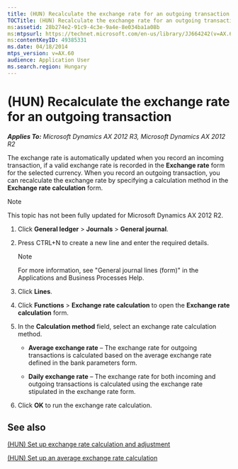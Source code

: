 ```yaml
---
title: (HUN) Recalculate the exchange rate for an outgoing transaction
TOCTitle: (HUN) Recalculate the exchange rate for an outgoing transaction
ms:assetid: 28b274e2-91c9-4c3e-9a4e-8e034ba1a08b
ms:mtpsurl: https://technet.microsoft.com/en-us/library/JJ664242(v=AX.60)
ms:contentKeyID: 49385331
ms.date: 04/18/2014
mtps_version: v=AX.60
audience: Application User
ms.search.region: Hungary
---
```


# (HUN) Recalculate the exchange rate for an outgoing transaction 


_**Applies To:** Microsoft Dynamics AX 2012 R3, Microsoft Dynamics AX 2012 R2_

The exchange rate is automatically updated when you record an incoming transaction, if a valid exchange rate is recorded in the **Exchange rate** form for the selected currency. When you record an outgoing transaction, you can recalculate the exchange rate by specifying a calculation method in the **Exchange rate calculation** form.


> [!NOTE]
> <P>This topic has not been fully updated for Microsoft Dynamics AX 2012 R2.</P>



1.  Click **General ledger** \> **Journals** \> **General journal**.

2.  Press CTRL+N to create a new line and enter the required details.
    

    > [!NOTE]
    > <P>For more information, see "General journal lines (form)" in the Applications and Business Processes Help.</P>



3.  Click **Lines**.

4.  Click **Functions** \> **Exchange rate calculation** to open the **Exchange rate calculation** form.

5.  In the **Calculation method** field, select an exchange rate calculation method.
    
      - **Average exchange rate** – The exchange rate for outgoing transactions is calculated based on the average exchange rate defined in the bank parameters form.
    
      - **Daily exchange rate** – The exchange rate for both incoming and outgoing transactions is calculated using the exchange rate stipulated in the exchange rate form.

6.  Click **OK** to run the exchange rate calculation.

## See also

[(HUN) Set up exchange rate calculation and adjustment](hun-set-up-exchange-rate-calculation-and-adjustment.md)

[(HUN) Set up an average exchange rate calculation](hun-set-up-an-average-exchange-rate-calculation.md)

  


